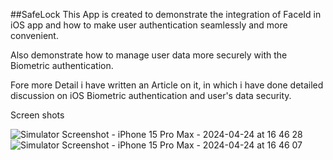 ##SafeLock
This App is created to demonstrate the integration of FaceId in iOS app and how to make user authentication seamlessly and more convenient.

Also demonstrate how to manage user data more securely with the Biometric authentication.

Fore more Detail i have written an Article on it, in which i have done detailed discussion on iOS Biometric authentication and user's data security.

Screen shots


![Simulator Screenshot - iPhone 15 Pro Max - 2024-04-24 at 16 46 28](https://github.com/cp-divyesh-v/SafeLock/assets/83937721/4b3c318f-4066-4459-bb71-b6e4670aae99)
![Simulator Screenshot - iPhone 15 Pro Max - 2024-04-24 at 16 46 07](https://github.com/cp-divyesh-v/SafeLock/assets/83937721/4422807a-e289-475f-8184-5ac148c24e49)

